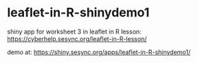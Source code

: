 # leaflet-in-R-shinydemo1

shiny app for worksheet 3 in leaflet in R lesson: https://cyberhelp.sesync.org/leaflet-in-R-lesson/

demo at: https://shiny.sesync.org/apps/leaflet-in-R-shinydemo1/